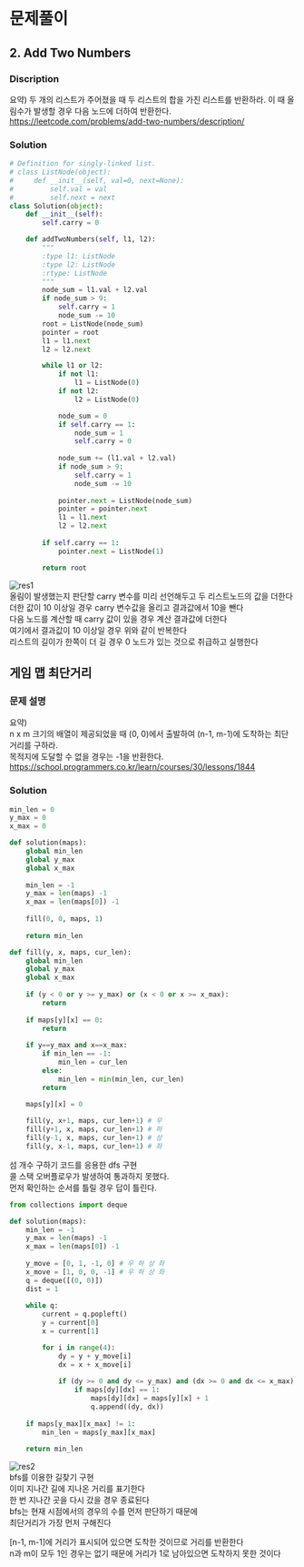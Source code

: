 # 문제풀이
## 2. Add Two Numbers

### Discription  
요약) 두 개의 리스트가 주어졌을 때 두 리스트의 합을 가진 리스트를 반환하라. 이 때 올림수가 발생할 경우 다음 노드에 더하여 반환한다.  
https://leetcode.com/problems/add-two-numbers/description/  

### Solution

```python
# Definition for singly-linked list.
# class ListNode(object):
#     def __init__(self, val=0, next=None):
#         self.val = val
#         self.next = next
class Solution(object):
    def __init__(self):
        self.carry = 0

    def addTwoNumbers(self, l1, l2):
        """
        :type l1: ListNode
        :type l2: ListNode
        :rtype: ListNode
        """
        node_sum = l1.val + l2.val
        if node_sum > 9:
            self.carry = 1
            node_sum -= 10
        root = ListNode(node_sum)
        pointer = root
        l1 = l1.next
        l2 = l2.next

        while l1 or l2:
            if not l1:
                l1 = ListNode(0)
            if not l2:
                l2 = ListNode(0)

            node_sum = 0
            if self.carry == 1:
                node_sum = 1
                self.carry = 0
            
            node_sum += (l1.val + l2.val)
            if node_sum > 9:
                self.carry = 1
                node_sum -= 10
            
            pointer.next = ListNode(node_sum)
            pointer = pointer.next
            l1 = l1.next
            l2 = l2.next
        
        if self.carry == 1:
            pointer.next = ListNode(1)

        return root
```
![res1](./img/res1.png)  
올림이 발생했는지 판단할 carry 변수를 미리 선언해두고 두 리스트노드의 값을 더한다  
더한 값이 10 이상일 경우 carry 변수값을 올리고 결과값에서 10을 뺀다  
다음 노드를 계산할 때 carry 값이 있을 경우 계산 결과값에 더한다  
여기에서 결과값이 10 이상일 경우 위와 같이 반복한다  
리스트의 길이가 한쪽이 더 길 경우 0 노드가 있는 것으로 취급하고 실행한다  

## 게임 맵 최단거리

### 문제 설명
요약)  
n x m 크기의 배열이 제공되었을 때 (0, 0)에서 출발하여 (n-1, m-1)에 도착하는 최단거리를 구하라.  
목적지에 도달할 수 없을 경우는 -1을 반환한다.   
https://school.programmers.co.kr/learn/courses/30/lessons/1844  

### Solution

```python
min_len = 0
y_max = 0
x_max = 0

def solution(maps):
    global min_len
    global y_max
    global x_max
    
    min_len = -1
    y_max = len(maps) -1
    x_max = len(maps[0]) -1
    
    fill(0, 0, maps, 1)
    
    return min_len

def fill(y, x, maps, cur_len):
    global min_len
    global y_max
    global x_max
    
    if (y < 0 or y >= y_max) or (x < 0 or x >= x_max):
        return
    
    if maps[y][x] == 0:
        return
    
    if y==y_max and x==x_max:
        if min_len == -1:
            min_len = cur_len
        else:
            min_len = min(min_len, cur_len)
        return
    
    maps[y][x] = 0

    fill(y, x+1, maps, cur_len+1) # 우
    fill(y+1, x, maps, cur_len+1) # 하
    fill(y-1, x, maps, cur_len+1) # 상
    fill(y, x-1, maps, cur_len+1) # 좌
```
섬 개수 구하기 코드를 응용한 dfs 구현  
콜 스택 오버플로우가 발생하여 통과하지 못했다.  
먼저 확인하는 순서를 틀릴 경우 답이 틀린다.  

```python
from collections import deque

def solution(maps):
    min_len = -1
    y_max = len(maps) -1
    x_max = len(maps[0]) -1
    
    y_move = [0, 1, -1, 0] # 우 하 상 좌
    x_move = [1, 0, 0, -1] # 우 하 상 좌
    q = deque([(0, 0)])
    dist = 1
    
    while q:
        current = q.popleft()
        y = current[0]
        x = current[1]

        for i in range(4):
            dy = y + y_move[i]
            dx = x + x_move[i]
            
            if (dy >= 0 and dy <= y_max) and (dx >= 0 and dx <= x_max):
                if maps[dy][dx] == 1:
                    maps[dy][dx] = maps[y][x] + 1
                    q.append((dy, dx))
                    
    if maps[y_max][x_max] != 1:
        min_len = maps[y_max][x_max]
    
    return min_len
```
![res2](./img/res2.png)  
bfs를 이용한 길찾기 구현  
이미 지나간 길에 지나온 거리를 표기한다  
한 번 지나간 곳을 다시 갔을 경우 종료된다  
bfs는 현재 시점에서의 경우의 수를 먼저 판단하기 때문에  
최단거리가 가장 먼저 구해진다  

[n-1, m-1]에 거리가 표시되어 있으면 도착한 것이므로 거리를 반환한다  
n과 m이 모두 1인 경우는 없기 때문에 거리가 1로 남아있으면 도착하지 못한 것이다  
